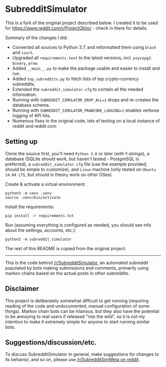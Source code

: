 # SubredditSimulator

This is a fork of the original project described below.
I created it to be used for https://www.reddit.com/r/ProjectOblio/ - check in there for details.

Summary of the changes I did:

 * Converted all sources to Python 3.7, and reformatted them using `black` and `isort`.
 * Upgraded all `requirements.text` to the latest versions, incl. `psycopg2-binary`, `praw`.
 * Added `__main__.py` to make the package usable and easier to install and run.
 * Added `top_subreddits.py` to fetch lists of top crypto-currency subreddits.
 * Extended the `subreddit_simulator.cfg` to contain all the needed information.
 * Running with `SUBREDDIT_SIMULATOR_DROP_ALL=1` drops and re-creates the database schema.
 * Running with `SUBREDDIT_SIMULATOR_PRAWCORE_LOGGING=1` enables verbose logging of API hits.
 * Numerous fixes in the original code, lots of testing on a local instance of reddit and reddit.com

## Setting up

Clone the source first, you'll need `Python 3.6` or later (with f-strings), a database (SQLite
should work, but haven't tested - PostgreSQL is preferred), a `subreddit_simulator.cfg` file
(use the example provided; should be simple to customize), and `Linux` machine (only tested on
`Ubuntu 14.04 LTS`, but should in theory work on other OSes).

Create & activate a virtual environment:
```
python3 -m venv .venv
source .venv/bin/activate
```

Install the requirements:
```
pip install -r requirements.txt
```

Run (assuming everything is configured as needed, you should see info about the settings, accounts, etc.):
```
python3 -m subreddit_simulator
```

The rest of this README is copied from the original project.

---

This is the code behind [/r/SubredditSimulator](https://www.reddit.com/r/SubredditSimulator), an automated subreddit populated by bots making submissions and comments, primarily using markov chains based on the actual posts in other subreddits.

## Disclaimer

This project is deliberately somewhat difficult to get running (requiring reading of the code and undocumented, manual configuration of some things). Markov chain bots can be hilarious, but they also have the potential to be annoying to real users if released "into the wild", so it is not my intention to make it extremely simple for anyone to start running similar bots.

## Suggestions/discussion/etc.

To discuss SubredditSimulator in general, make suggestions for changes to its behavior, and so on, please use [/r/SubredditSimMeta on reddit](https://www.reddit.com/r/SubredditSimMeta).
